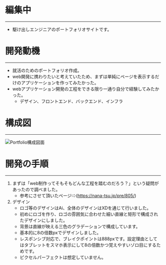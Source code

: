 # 編集中
---
- 駆け出しエンジニアのポートフォリオサイトです。

# 開発動機
---
- 就活のためのポートフォリオ作成。
- web開発に携わりたいと考えていたため、まずは単純にページを表示するだけのアプリケーションを作ってみたかった。
- webアプリケーション開発の工程をできる限り一通り自分で経験してみたかった。
  - デザイン、フロントエンド、バックエンド、インフラ

# 構成図
---
![Portfolio構成図面](https://user-images.githubusercontent.com/53157210/222747028-c057c125-eeab-47a1-82aa-ca9681e99a47.png)

# 開発の手順
---
1. まずは「web制作ってそもそもどんな工程を踏むのだろう？」という疑問があったので調べました。
   - 参考にさせて頂いたページ⇨(https://nana-tsu.jp/pre/805/)
2. デザイン
   - ロゴ等のデザインはAi、全体のデザインはXDを通じて行いました。
   - 初めにロゴを作り、ロゴの雰囲気に合わせた細い直線と矩形で構成されたデザインにしました。
   - 背景は直線が映える三色のグラデーションで構成しています。
   - 基本的に8の倍数pxでデザインしました。
   - レスポンシブ対応で、ブレイクポイントは888pxです。設定理由としてはタブレットをスマホ表示にして8の倍数かつ覚えやすいゾロ目にするためです。
   - ピクセルパーフェクトは想定していません。

   
